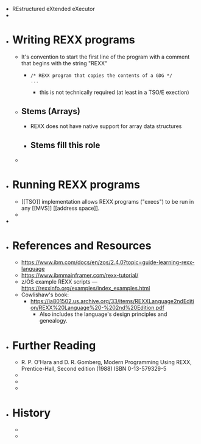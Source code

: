 - REstructured eXtended eXecutor
-
- # Writing REXX programs
	- It's convention to start the first line of the program with a comment that begins with the string "REXX"
		- ```
		  /* REXX program that copies the contents of a GDG */
		  ...
		  ```
			- this is not technically required (at least in a TSO/E exection)
	- ## Stems (Arrays)
		- REXX does not have native support for array data structures
		- Stems fill this role
			-
	-
- # Running REXX programs
	- [[TSO]] implementation allows REXX programs ("execs") to be run in any [[MVS]] [[address space]].
	-
-
- # References and Resources
	- https://www.ibm.com/docs/en/zos/2.4.0?topic=guide-learning-rexx-language
	- https://www.ibmmainframer.com/rexx-tutorial/
	- z/OS example REXX scripts — https://rexxinfo.org/examples/index_examples.html
	- Cowlishaw's book:
		- https://ia801502.us.archive.org/33/items/REXXLanguage2ndEdition/REXX%20Language%20-%202nd%20Edition.pdf
			- Also includes the language's design principles and genealogy.
- # Further Reading
	- R. P. O'Hara and D. R. Gomberg, Modern Programming Using REXX, Prentice-Hall, Second edition (1988) ISBN 0-13-579329-5
	-
	-
	-
- # History
	-
	-